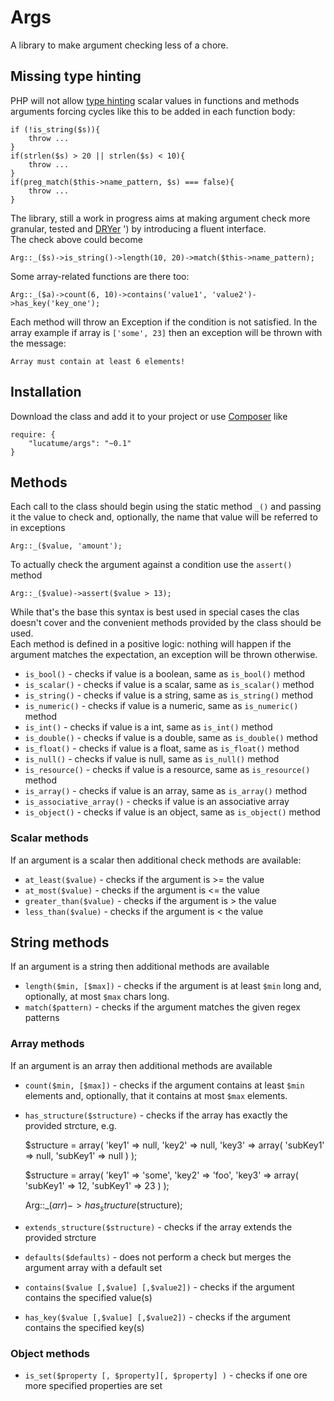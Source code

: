 # Args

A library to make argument checking less of a chore.

## Missing type hinting
PHP will not allow [type hinting](http://php.net/manual/en/language.oop5.typehinting.php) scalar values in functions and methods arguments forcing cycles like this to be added in each function body:

    if (!is_string($s)){
        throw ...
    }
    if(strlen($s) > 20 || strlen($s) < 10){
        throw ...
    }
    if(preg_match($this->name_pattern, $s) === false){
        throw ...
    }

The library, still a work in progress aims at making argument check more granular, tested and [DRYer](http://en.wikipedia.org/wiki/Don't_repeat_yourself) ') by introducing a fluent interface.  
The check above could become

    Arg::_($s)->is_string()->length(10, 20)->match($this->name_pattern);

Some array-related functions are there too:

    Arg::_($a)->count(6, 10)->contains('value1', 'value2')->has_key('key_one');

Each method will throw an Exception if the condition is not satisfied. In the array example if array is `['some', 23]` then an exception will be thrown with the message:

    Array must contain at least 6 elements!

## Installation
Download the class and add it to your project or use [Composer](https://getcomposer.org/) like
    
    require: {
        "lucatume/args": "~0.1"
    }

## Methods
Each call to the class should begin using the static method `_()` and passing it the value to check and, optionally, the name that value will be referred to in exceptions

    Arg::_($value, 'amount');

To actually check the argument against a condition use the `assert()` method

    Arg::_($value)->assert($value > 13);

While that's the base this syntax is best used in special cases the clas doesn't cover and the convenient methods provided by the class should be used.  
Each method is defined in a positive logic: nothing will happen if the argument matches the expectation, an exception will be thrown otherwise.

* `is_bool()` - checks if value is a boolean, same as `is_bool()` method
* `is_scalar()` - checks if value is a scalar, same as `is_scalar()` method
* `is_string()` - checks if value is a string, same as `is_string()` method
* `is_numeric()` - checks if value is a numeric, same as `is_numeric()` method
* `is_int()` - checks if value is a int, same as `is_int()` method
* `is_double()` - checks if value is a double, same as `is_double()` method
* `is_float()` - checks if value is a float, same as `is_float()` method
* `is_null()` - checks if value is null, same as `is_null()` method
* `is_resource()` - checks if value is a resource, same as `is_resource()` method
* `is_array()` - checks if value is an array, same as `is_array()` method
* `is_associative_array()` - checks if value is an associative array
* `is_object()` - checks if value is an object, same as `is_object()` method

### Scalar methods
If an argument is a scalar then additional check methods are available:

* `at_least($value)` - checks if the argument is >= the value
* `at_most($value)` - checks if the argument is <= the value
* `greater_than($value)` - checks if the argument is > the value
* `less_than($value)` - checks if the argument is < the value

## String methods
If an argument is a string then additional methods are available

* `length($min, [$max])` - checks if the argument is at least `$min`  long and, optionally, at most `$max` chars long.
* `match($pattern)` - checks if the argument matches the given regex patterns

### Array methods
If an argument is an array then additional methods are available

* `count($min, [$max])` - checks if the argument contains at least `$min`  elements and, optionally, that it contains at most `$max` elements.
* `has_structure($structure)` - checks if the array has exactly the provided strcture, e.g.  
    
    $structure = array(
        'key1' => null,
        'key2' => null,
        'key3' => array(
            'subKey1' => null,
            'subKey1' => null 
        )
    );

    $structure = array(
        'key1' => 'some',
        'key2' => 'foo',
        'key3' => array(
            'subKey1' => 12,
            'subKey1' => 23 
        )
    );

    Arg::_($arr)->has_structure($structure);

* `extends_structure($structure)` - checks if the array extends the provided strcture
* `defaults($defaults)` - does not perform a check but merges the argument array with a default set
* `contains($value [,$value] [,$value2])` - checks if the argument contains the specified value(s)
* `has_key($value [,$value] [,$value2])` - checks if the argument contains the specified key(s)

### Object methods
* `is_set($property [, $property][, $property] )` - checks if one ore more specified properties are set